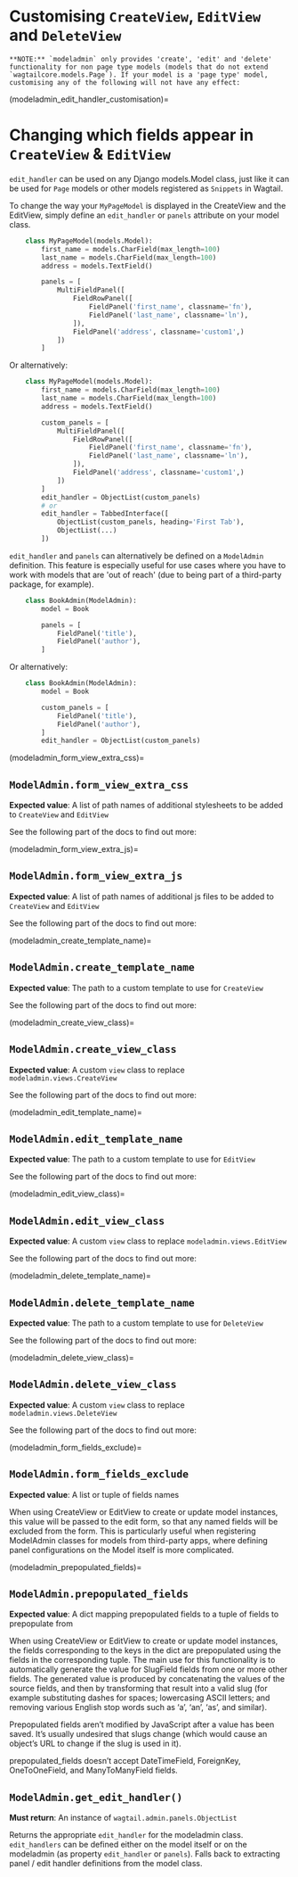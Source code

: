# Customising `CreateView`, `EditView` and `DeleteView`

```{note}
**NOTE:** `modeladmin` only provides 'create', 'edit' and 'delete' functionality for non page type models (models that do not extend `wagtailcore.models.Page`). If your model is a 'page type' model, customising any of the following will not have any effect:
```

(modeladmin_edit_handler_customisation)=

# Changing which fields appear in `CreateView` & `EditView`

`edit_handler` can be used on any Django models.Model class, just like it can be used for `Page` models or other models registered as `Snippets` in Wagtail.

To change the way your `MyPageModel` is displayed in the CreateView and the EditView, simply define an `edit_handler` or `panels` attribute on your model class.

```python
    class MyPageModel(models.Model):
        first_name = models.CharField(max_length=100)
        last_name = models.CharField(max_length=100)
        address = models.TextField()

        panels = [
            MultiFieldPanel([
                FieldRowPanel([
                    FieldPanel('first_name', classname='fn'),
                    FieldPanel('last_name', classname='ln'),
                ]),
                FieldPanel('address', classname='custom1',)
            ])
        ]
```

Or alternatively:

```python
    class MyPageModel(models.Model):
        first_name = models.CharField(max_length=100)
        last_name = models.CharField(max_length=100)
        address = models.TextField()

        custom_panels = [
            MultiFieldPanel([
                FieldRowPanel([
                    FieldPanel('first_name', classname='fn'),
                    FieldPanel('last_name', classname='ln'),
                ]),
                FieldPanel('address', classname='custom1',)
            ])
        ]
        edit_handler = ObjectList(custom_panels)
        # or
        edit_handler = TabbedInterface([
            ObjectList(custom_panels, heading='First Tab'),
            ObjectList(...)
        ])
```

`edit_handler` and `panels` can alternatively be defined on a `ModelAdmin` definition. This feature is especially useful for use cases where you have to work with models that are 'out of reach' (due to being part of a third-party package, for example).

```python
    class BookAdmin(ModelAdmin):
        model = Book

        panels = [
            FieldPanel('title'),
            FieldPanel('author'),
        ]
```

Or alternatively:

```python
    class BookAdmin(ModelAdmin):
        model = Book

        custom_panels = [
            FieldPanel('title'),
            FieldPanel('author'),
        ]
        edit_handler = ObjectList(custom_panels)
```

(modeladmin_form_view_extra_css)=

## `ModelAdmin.form_view_extra_css`

**Expected value**: A list of path names of additional stylesheets to be added to `CreateView` and `EditView`

See the following part of the docs to find out more: [](modeladmin_adding_css_and_js)

(modeladmin_form_view_extra_js)=

## `ModelAdmin.form_view_extra_js`

**Expected value**: A list of path names of additional js files to be added to `CreateView` and `EditView`

See the following part of the docs to find out more: [](modeladmin_adding_css_and_js)

(modeladmin_create_template_name)=

## `ModelAdmin.create_template_name`

**Expected value**: The path to a custom template to use for `CreateView`

See the following part of the docs to find out more: [](modeladmin_overriding_templates)

(modeladmin_create_view_class)=

## `ModelAdmin.create_view_class`

**Expected value**: A custom `view` class to replace `modeladmin.views.CreateView`

See the following part of the docs to find out more: [](modeladmin_overriding_views)

(modeladmin_edit_template_name)=

## `ModelAdmin.edit_template_name`

**Expected value**: The path to a custom template to use for `EditView`

See the following part of the docs to find out more: [](modeladmin_overriding_templates)

(modeladmin_edit_view_class)=

## `ModelAdmin.edit_view_class`

**Expected value**: A custom `view` class to replace `modeladmin.views.EditView`

See the following part of the docs to find out more: [](modeladmin_overriding_views)

(modeladmin_delete_template_name)=

## `ModelAdmin.delete_template_name`

**Expected value**: The path to a custom template to use for `DeleteView`

See the following part of the docs to find out more: [](modeladmin_overriding_templates)

(modeladmin_delete_view_class)=

## `ModelAdmin.delete_view_class`

**Expected value**: A custom `view` class to replace `modeladmin.views.DeleteView`

See the following part of the docs to find out more: [](modeladmin_overriding_views)

(modeladmin_form_fields_exclude)=

## `ModelAdmin.form_fields_exclude`

**Expected value**: A list or tuple of fields names

When using CreateView or EditView to create or update model instances, this value will be passed to the edit form, so that any named fields will be excluded from the form. This is particularly useful when registering ModelAdmin classes for models from third-party apps, where defining panel configurations on the Model itself is more complicated.

(modeladmin_prepopulated_fields)=

## `ModelAdmin.prepopulated_fields`

**Expected value**: A dict mapping prepopulated fields to a tuple of fields to prepopulate from

When using CreateView or EditView to create or update model instances, the fields corresponding to the keys in the dict are prepopulated using the fields in the corresponding tuple. The main use for this functionality is to automatically generate the value for SlugField fields from one or more other fields. The generated value is produced by concatenating the values of the source fields, and then by transforming that result into a valid slug (for example substituting dashes for spaces; lowercasing ASCII letters; and removing various English stop words such as ‘a’, ‘an’, ‘as’, and similar).

Prepopulated fields aren’t modified by JavaScript after a value has been saved. It’s usually undesired that slugs change (which would cause an object’s URL to change if the slug is used in it).

prepopulated_fields doesn’t accept DateTimeField, ForeignKey, OneToOneField, and ManyToManyField fields.

## `ModelAdmin.get_edit_handler()`

**Must return**: An instance of `wagtail.admin.panels.ObjectList`

Returns the appropriate `edit_handler` for the modeladmin class. `edit_handlers` can be defined either on the model itself or on the modeladmin (as property `edit_handler` or `panels`). Falls back to extracting panel / edit handler definitions from the model class.
